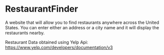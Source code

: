 # RestaurantFinder
A website that will allow you to find restaurants anywhere across the United States. You can enter either an address or a city name and it will display the restaurants nearby. 

Restaurant Data obtained using Yelp Api: https://www.yelp.com/developers/documentation/v3
